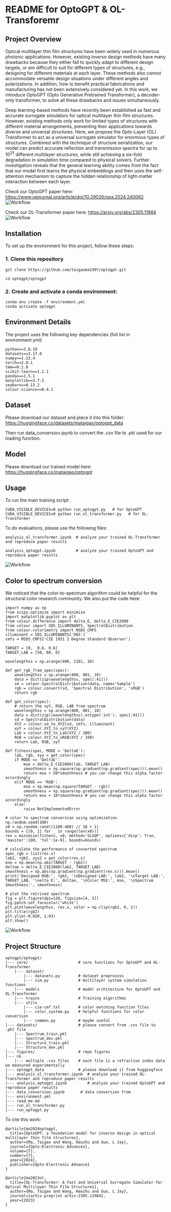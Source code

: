 # README for OptoGPT & OL-Transforemr

## Project Overview

Optical multilayer thin film structures have been widely used in numerous photonic applications. However, existing inverse design methods have many drawbacks because they either fail to quickly adapt to different design targets, or are difficult to suit for different types of structures, e.g., designing for different materials at each layer. These methods also cannot accommodate versatile design situations under different angles and polarizations. In addition, how to benefit practical fabrications and manufacturing has not been extensively considered yet. In this work, we introduce OptoGPT (Opto Generative Pretrained Transformer), a decoder-only transformer, to solve all these drawbacks and issues simultaneously. 

Deep learning-based methods have recently been established as fast and accurate surrogate simulators for optical multilayer thin film structures. However, existing methods only work for limited types of structures with different material arrangements, preventing their applications towards diverse and universal structures. Here, we propose the Opto-Layer (OL) Transformer to act as a universal surrogate simulator for enormous types of structures. Combined with the technique of structure serialization, our model can predict accurate reflection and transmission spectra for up to $10^{25}$ different multilayer structures, while still achieving a six-fold degradation in simulation time compared to physical solvers. Further investigation reveals that the general learning ability comes from the fact that our model first learns the physical embeddings and then uses the self-attention mechanism to capture the hidden relationship of light-matter interaction between each layer.


Check our OptoGPT paper here: https://www.oejournal.org/article/doi/10.29026/oea.2024.240062
![Workflow](figures/optogpt.png)

Check our OL-Transformer paper here: https://arxiv.org/abs/2305.11984
![Workflow](figures/ol_transformer.jpg)

## Installation 

To set up the environment for this project, follow these steps:

### 1. Clone this repository
~~~
git clone https://github.com/taigaoma1997/optogpt.git

cd optogpt/optogpt
~~~

### 2. Create and activate a conda environment:
~~~
conda env create -f environment.yml
conda activate optogpt
~~~
## Environment Details 
The project uses the following key dependencies (full list in environment.yml)
~~~
python==3.8.19
datasets==2.17.0
numpy==1.23.4
torch==2.0.1
tmm==0.1.8
scikit-learn==1.2.1
pandas==1.5.1
matplotlib==3.7.5
seaborn==0.13.2
colour-science==0.4.1
~~~
## Dataset 

Please download our dataset and place it into this folder: https://huggingface.co/datasets/mataigao/optogpt_data

Then run data_conversion.ipynb to convert the .csv file to .pkl used for our loading function. 

## Model 

Please download our trained model here: https://huggingface.co/mataigao/optogpt

## Usage
To run the main training script:
~~~
CUDA_VISIBLE_DEVICES=0 python run_optogpt.py   # for OptoGPT
CUDA_VISIBLE_DEVICES=0 python run_ol_transformer.py   # for OL-Transformer
~~~
To do evaluations, please use the following files:
~~~
analysis_ol_transformer.ipynb  # analyze your trained OL-Transformer and reproduce paper results

analysis_optogpt.ipynb         # analyze your trained OptoGPT and reproduce paper results
~~~
![Workflow](figures/embedding.png)
## Color to spectrum conversion

We noticed that the color-to-spectrum algorithm could be helpful for the structural color research community. We also put the code here:
~~~
import numpy as np
from scipy.optimize import minimize
import matplotlib.pyplot as plt
from colour.difference import delta_E, delta_E_CIE2000
from colour import SDS_ILLUMINANTS, SpectralDistribution
from colour.colorimetry import MSDS_CMFS
illuminant = SDS_ILLUMINANTS['D65']
cmfs = MSDS_CMFS['CIE 1931 2 Degree Standard Observer']

TARGET = [0,  0.6, 0.6] 
TARGET_LAB = [50, 80, 0]

wavelengthss = np.arange(400, 1101, 10)

def get_rgb_from_spec(spec):
    wavelengthss = np.arange(400, 801, 10)
    data = dict(zip(wavelengthss, spec[:41]))
    sd = colour.SpectralDistribution(data, name='Sample')
    rgb = colour.convert(sd, 'Spectral Distribution', 'sRGB')
    return rgb

def get_color(spec):
    # return the xyY, RGB, LAB from spectrum
    wavelengthss = np.arange(400, 801, 10)
    data = dict(zip((wavelengthss).astype('int'), spec[:41]))
    sd = SpectralDistribution(data)
    XYZ = colour.sd_to_XYZ(sd, cmfs, illuminant)
    xyY = colour.XYZ_to_xyY(XYZ)
    Lab = colour.XYZ_to_Lab(XYZ / 100)
    RGB = colour.XYZ_to_sRGB(XYZ / 100)
    return Lab, RGB, xyY

def fitness(spec, MODE = 'DeltaE'):
    lab, rgb, xyy = get_color(spec)
    if MODE == 'DeltaE':
        mse = delta_E_CIE2000(lab, TARGET_LAB)
        smoothness = np.square(np.gradient(np.gradient(spec))).mean()
        return mse + 50*smoothness # you can change this alpha factor accordingly
    elif MODE == 'RGB':
        mse = np.mean(np.square(TARGET - rgb))
        smoothness = np.square(np.gradient(np.gradient(spec))).mean()
        return mse + 10*smoothness # you can change this alpha factor accordingly
    else:
        raise NotImplementedError

# color to spectrum conversion using optimization
np.random.seed(100)
x0 = np.random.rand((1100-400) // 10 + 1)
bounds = [[0, 1] for _ in range(len(x0))]
res = minimize(fitness, x0, method='SLSQP', options={'disp': True, 'maxiter':100, 'tol':1e-9}, bounds=bounds)

# calculate the performance of converted spectrum
spec_rgb = list(res.x)
lab2, rgb2, xyy2 = get_color(res.x)
mse = np.mean(np.abs(TARGET - rgb2))
deltae = delta_E_CIE2000(lab2, TARGET_LAB)
smoothness = np.abs(np.gradient(np.gradient(res.x))).mean()
print('Designed RGB:', rgb2, '\nDesigned LAB:', lab2, '\nTarget LAB:', TARGET_LAB, '\nelta E:', deltae, '\nColor MSE:', mse, '\nSpectrum Smoothness:', smoothness)

# plot the retrived spectrum
fig = plt.figure(dpi=120, figsize=[4, 3])
fig.patch.set_facecolor('white')
plt.plot(wavelengthss, res.x, color = np.clip(rgb2, 0, 1))
plt.title(rgb2)
plt.ylim(-0.020, 1.03)
plt.show()
~~~
![Workflow](figures/color2spec.png)
## Project Structure
~~~
optogpt/optogpt/
|--- core/                      # core functions for OptoGPT and OL-Transformer
    |--- dataset/
        |--- datasets.py        # dataset preprocess
        |--- sim.py             # multilayer system simulation functions 
    |--- models                 # model architecture for OptoGPT and OL-Transformer
    |--- trains                 # Training algorithms
    |--- utils                  
        |--- cie-cmf.txt        # color matching function files
        |--- color_system.py    # helpful functions for color conversion
        |--- common.py          # maybe useful
|--- datasets/                  # please convert from .csv file to .pkl file 
    |--- Spectrum_train.pkl
    |--- Spectrum_dev.pkl
    |--- Structure_train.pkl
    |--- Structure_dev.pkl
|--- figures/                   # repo figures
|--- nk
    |--- multiple .csv files    # each file is a refractive index data we measured experimentally 
|--- optogpt_data               # please download it from huggingface 
|--- analysis_ol_transformer.ipynb  # analyze your trained OL-Transformer and reproduce paper results
|--- analysis_optogpt.ipynb         # analyze your trained OptoGPT and reproduce paper results
|--- data_conversion.ipynb       # data conversion from 
|--- environment.yml
|--- read_me.md
|--- run_ol_transformer.py
|--- run_optogpt.py
~~~

To cite this work:
~~~
@article{ma2024optogpt,
  title={OptoGPT: a foundation model for inverse design in optical multilayer thin film structures},
  author={Ma, Taigao and Wang, Haozhu and Guo, L Jay},
  journal={Opto-Electronic Advances},
  volume={7},
  number={7},
  year={2024},
  publisher={Opto-Electronic Advance}
}

@article{ma2023ol,
  title={OL-Transformer: A Fast and Universal Surrogate Simulator for Optical Multilayer Thin Film Structures},
  author={Ma, Taigao and Wang, Haozhu and Guo, L Jay},
  journal={arXiv preprint arXiv:2305.11984},
  year={2023}
}
~~~
